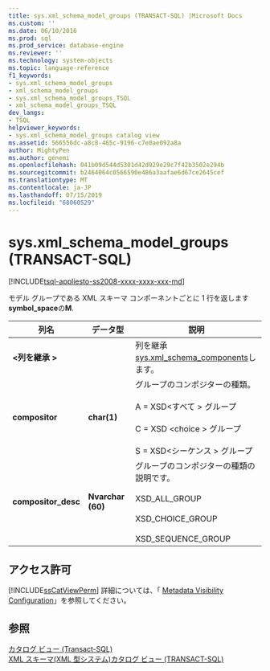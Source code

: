 ```yaml
---
title: sys.xml_schema_model_groups (TRANSACT-SQL) |Microsoft Docs
ms.custom: ''
ms.date: 06/10/2016
ms.prod: sql
ms.prod_service: database-engine
ms.reviewer: ''
ms.technology: system-objects
ms.topic: language-reference
f1_keywords:
- sys.xml_schema_model_groups
- xml_schema_model_groups
- sys.xml_schema_model_groups_TSQL
- xml_schema_model_groups_TSQL
dev_langs:
- TSQL
helpviewer_keywords:
- sys.xml_schema_model_groups catalog view
ms.assetid: 566556dc-a8c8-465c-9196-c7e0ae092a8a
author: MightyPen
ms.author: genemi
ms.openlocfilehash: 041b09d544d5301d42d929e29c7f42b3502e294b
ms.sourcegitcommit: b2464064c0566590e486a3aafae6d67ce2645cef
ms.translationtype: MT
ms.contentlocale: ja-JP
ms.lasthandoff: 07/15/2019
ms.locfileid: "68060529"
---
```

# <a name="sysxmlschemamodelgroups-transact-sql"></a>sys.xml_schema_model_groups (TRANSACT-SQL)
[!INCLUDE[tsql-appliesto-ss2008-xxxx-xxxx-xxx-md](../../includes/tsql-appliesto-ss2008-xxxx-xxxx-xxx-md.md)]

  モデル グループである XML スキーマ コンポーネントごとに 1 行を返します**symbol_space**の**M**.  
  
|列名|データ型|説明|  
|-----------------|---------------|-----------------|  
|**\<列を継承 >**||列を継承[sys.xml_schema_components](../../relational-databases/system-catalog-views/sys-xml-schema-components-transact-sql.md)します。|  
|**compositor**|**char(1)**|グループのコンポジターの種類。<br /><br /> A = XSD\<すべて > グループ<br /><br /> C = XSD \<choice > グループ<br /><br /> S = XSD\<シーケンス > グループ|  
|**compositor_desc**|**Nvarchar (60)**|グループのコンポジターの種類の説明です。<br /><br /> XSD_ALL_GROUP<br /><br /> XSD_CHOICE_GROUP<br /><br /> XSD_SEQUENCE_GROUP|  
  
## <a name="permissions"></a>アクセス許可  
 [!INCLUDE[ssCatViewPerm](../../includes/sscatviewperm-md.md)] 詳細については、「 [Metadata Visibility Configuration](../../relational-databases/security/metadata-visibility-configuration.md)」を参照してください。  
  
## <a name="see-also"></a>参照  
 [カタログ ビュー &#40;Transact-SQL&#41;](../../relational-databases/system-catalog-views/catalog-views-transact-sql.md)   
 [XML スキーマ&#40;XML 型システム&#41;カタログ ビュー &#40;TRANSACT-SQL&#41;](../../relational-databases/system-catalog-views/xml-schemas-xml-type-system-catalog-views-transact-sql.md)  
  
  
